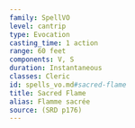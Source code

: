 ```yaml
---
family: SpellVO
level: cantrip
type: Evocation
casting_time: 1 action
range: 60 feet
components: V, S
duration: Instantaneous
classes: Cleric
id: spells_vo.md#sacred-flame
title: Sacred Flame
alias: Flamme sacrée
source: (SRD p176)
---
```


